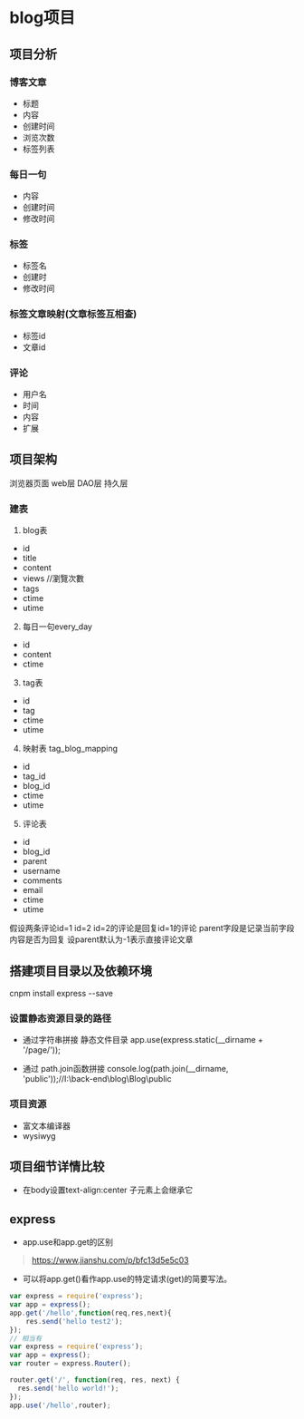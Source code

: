 

# blog项目

## 项目分析

### 博客文章
- 标题
- 内容
- 创建时间
- 浏览次数
- 标签列表

### 每日一句
- 内容
- 创建时间
- 修改时间

### 标签
- 标签名
- 创建时
- 修改时间

### 标签文章映射(文章标签互相查)
- 标签id
- 文章id

### 评论
- 用户名
- 时间
- 内容
- 扩展


## 项目架构

 浏览器页面  web层   DAO层  持久层
 
### 建表
 
1. blog表
- id
- title  
- content 
- views //瀏覽次數
- tags 
- ctime
- utime

2. 每日一句every_day
- id
- content
- ctime

3. tag表
- id 
- tag
- ctime
- utime

4. 映射表 tag_blog_mapping
- id 
- tag_id
- blog_id
- ctime
- utime

5. 评论表
- id
- blog_id
- parent
- username 
- comments
- email
- ctime
- utime

假设两条评论id=1 id=2 
id=2的评论是回复id=1的评论
parent字段是记录当前字段内容是否为回复
设parent默认为-1表示直接评论文章


## 搭建项目目录以及依赖环境
cnpm install express --save

### 设置静态资源目录的路径
- 通过字符串拼接 静态文件目录
app.use(express.static(__dirname + '/page/'));

- 通过 path.join函数拼接
console.log(path.join(__dirname, 'public'));//I:\back-end\blog\Blog\public


### 项目资源
- 富文本编译器
- wysiwyg

## 项目细节详情比较
- 在body设置text-align:center 子元素上会继承它


## express
- app.use和app.get的区别
> https://www.jianshu.com/p/bfc13d5e5c03
- 可以将app.get()看作app.use的特定请求(get)的简要写法。
```js
var express = require('express');
var app = express();
app.get('/hello',function(req,res,next){
    res.send('hello test2');
});
// 相当有
var express = require('express');
var app = express();
var router = express.Router();

router.get('/', function(req, res, next) {
  res.send('hello world!');
});
app.use('/hello',router);
```



